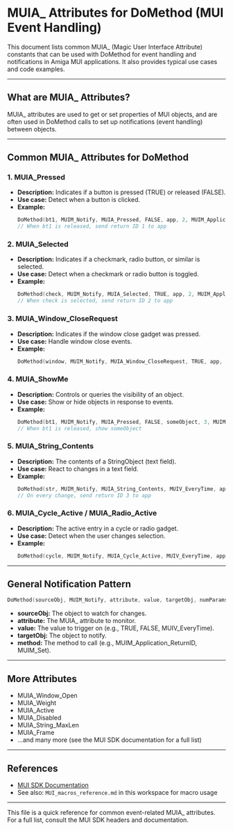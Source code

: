 # MUIA_ Attributes for DoMethod (MUI Event Handling)

This document lists common MUIA_ (Magic User Interface Attribute) constants that can be used with DoMethod for event handling and notifications in Amiga MUI applications. It also provides typical use cases and code examples.

---

## What are MUIA_ Attributes?
MUIA_ attributes are used to get or set properties of MUI objects, and are often used in DoMethod calls to set up notifications (event handling) between objects.

---

## Common MUIA_ Attributes for DoMethod

### 1. MUIA_Pressed
- **Description:** Indicates if a button is pressed (TRUE) or released (FALSE).
- **Use case:** Detect when a button is clicked.
- **Example:**
  ```c
  DoMethod(bt1, MUIM_Notify, MUIA_Pressed, FALSE, app, 2, MUIM_Application_ReturnID, 1);
  // When bt1 is released, send return ID 1 to app
  ```

### 2. MUIA_Selected
- **Description:** Indicates if a checkmark, radio button, or similar is selected.
- **Use case:** Detect when a checkmark or radio button is toggled.
- **Example:**
  ```c
  DoMethod(check, MUIM_Notify, MUIA_Selected, TRUE, app, 2, MUIM_Application_ReturnID, 2);
  // When check is selected, send return ID 2 to app
  ```

### 3. MUIA_Window_CloseRequest
- **Description:** Indicates if the window close gadget was pressed.
- **Use case:** Handle window close events.
- **Example:**
  ```c
  DoMethod(window, MUIM_Notify, MUIA_Window_CloseRequest, TRUE, app, 2, MUIM_Application_ReturnID, MUIV_Application_ReturnID_Quit);
  ```

### 4. MUIA_ShowMe
- **Description:** Controls or queries the visibility of an object.
- **Use case:** Show or hide objects in response to events.
- **Example:**
  ```c
  DoMethod(bt1, MUIM_Notify, MUIA_Pressed, FALSE, someObject, 3, MUIM_Set, MUIA_ShowMe, TRUE);
  // When bt1 is released, show someObject
  ```

### 5. MUIA_String_Contents
- **Description:** The contents of a StringObject (text field).
- **Use case:** React to changes in a text field.
- **Example:**
  ```c
  DoMethod(str, MUIM_Notify, MUIA_String_Contents, MUIV_EveryTime, app, 2, MUIM_Application_ReturnID, 3);
  // On every change, send return ID 3 to app
  ```

### 6. MUIA_Cycle_Active / MUIA_Radio_Active
- **Description:** The active entry in a cycle or radio gadget.
- **Use case:** Detect when the user changes selection.
- **Example:**
  ```c
  DoMethod(cycle, MUIM_Notify, MUIA_Cycle_Active, MUIV_EveryTime, app, 2, MUIM_Application_ReturnID, 4);
  ```

---

## General Notification Pattern

```c
DoMethod(sourceObj, MUIM_Notify, attribute, value, targetObj, numParams, method, ...);
```
- **sourceObj:** The object to watch for changes.
- **attribute:** The MUIA_ attribute to monitor.
- **value:** The value to trigger on (e.g., TRUE, FALSE, MUIV_EveryTime).
- **targetObj:** The object to notify.
- **method:** The method to call (e.g., MUIM_Application_ReturnID, MUIM_Set).

---

## More Attributes
- MUIA_Window_Open
- MUIA_Weight
- MUIA_Active
- MUIA_Disabled
- MUIA_String_MaxLen
- MUIA_Frame
- ...and many more (see the MUI SDK documentation for a full list)

---

## References
- [MUI SDK Documentation](https://muidev.de/)
- See also: `MUI_macros_reference.md` in this workspace for macro usage

---

This file is a quick reference for common event-related MUIA_ attributes. For a full list, consult the MUI SDK headers and documentation.
